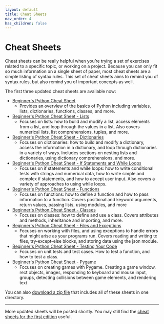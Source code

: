 ```yaml
---
layout: default
title: Cheat Sheets
nav_order: 4
has_children: false
---
```


# Cheat Sheets

Cheat sheets can be really helpful when you’re trying a set of exercises related to a specific topic, or working on a project. Because you can only fit so much information on a single sheet of paper, most cheat sheets are a simple listing of syntax rules. This set of cheat sheets aims to remind you of syntax rules, but also remind you of important concepts as well.

The first three updated cheat sheets are available now:

- [Beginner's Python Cheat Sheet](https://github.com/ehmatthes/pcc_2e/releases/download/v0.4/beginners_python_cheat_sheet_pcc.pdf)
    - Provides an overview of the basics of Python including variables, lists, dictionaries, functions, classes, and more.
- [Beginner's Python Cheat Sheet - Lists](https://github.com/ehmatthes/pcc_2e/releases/download/v0.4/beginners_python_cheat_sheet_pcc_lists.pdf)
    - Focuses on lists: how to build and modify a list, access elements from a list, and loop through the values in a list. Also covers numerical lists, list comprehensions, tuples, and more.
- [Beginner's Python Cheat Sheet - Dictionaries](https://github.com/ehmatthes/pcc_2e/releases/download/v0.4/beginners_python_cheat_sheet_pcc_dictionaries.pdf)
    - Focuses on dictionaries: how to build and modify a dictionary, access the information in a dictionary, and loop through dictionaries in a variety of ways. Includes sections on nesting lists and dictionaries, using dictionary comprehensions, and more.
- [Beginner's Python Cheat Sheet - If Statements and While Loops](https://github.com/ehmatthes/pcc_2e/releases/download/v0.4/beginners_python_cheat_sheet_pcc_if_while.pdf)
    - Focuses on if statements and while loops: how to write conditional tests with strings and numerical data, how to write simple and complex if statements, and how to accept user input. Also covers a variety of approaches to using while loops.
- [Beginner's Python Cheat Sheet - Functions](https://github.com/ehmatthes/pcc_2e/releases/download/v0.4/beginners_python_cheat_sheet_pcc_functions.pdf)
    - Focuses on functions: how to define a function and how to pass information to a function. Covers positional and keyword arguments, return values, passing lists, using modules, and more
- [Beginner's Python Cheat Sheet - Classes](https://github.com/ehmatthes/pcc_2e/releases/download/v0.4/beginners_python_cheat_sheet_pcc_classes.pdf)
    - Focuses on classes: how to define and use a class. Covers attributes and methods, inheritance and importing, and more.
- [Beginner's Python Cheat Sheet - Files and Exceptions](https://github.com/ehmatthes/pcc_2e/releases/download/v0.4/beginners_python_cheat_sheet_pcc_files_exceptions.pdf)
    - Focuses on working with files, and using exceptions to handle errors that might arise as your programs run. Covers reading and writing to files, try-except-else blocks, and storing data using the json module.
- [Beginner's Python Cheat Sheet - Testing Your Code](https://github.com/ehmatthes/pcc_2e/releases/download/v0.4/beginners_python_cheat_sheet_pcc_testing.pdf)
    - Focuses on unit tests and test cases. How to test a function, and how to test a class.
- [Beginner's Python Cheat Sheet - Pygame](https://github.com/ehmatthes/pcc_2e/releases/download/v0.4/beginners_python_cheat_sheet_pcc_pygame.pdf)
    - Focuses on creating games with Pygame. Creating a game window, rect objects, images, responding to keyboard and mouse input, groups, detecting collisions between game elements, and rendering text

You can also [download a zip file](https://github.com/ehmatthes/pcc_2e/releases/download/v0.4/beginners_python_cheat_sheet_all.zip) that includes all of these sheets in one directory.

---

More updated sheets will be posted shortly. You may still find the [cheat sheets for the first edition](https://ehmatthes.github.io/pcc/cheatsheets/README.html) useful.